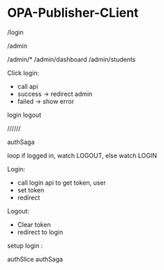 # OPA-Publisher-CLient



/login

/admin

/admin/*
/admin/dashboard
/admin/students

Click login:
- call api
- success -> redirect admin
- failed -> show error

login
logout


//////

authSaga

loop
if logged in, watch LOGOUT,
else watch LOGIN

Login:
- call login api to get token, user
- set token
- redirect

Logout:
- Clear token
- redirect to login

setup login :

authSlice
authSaga